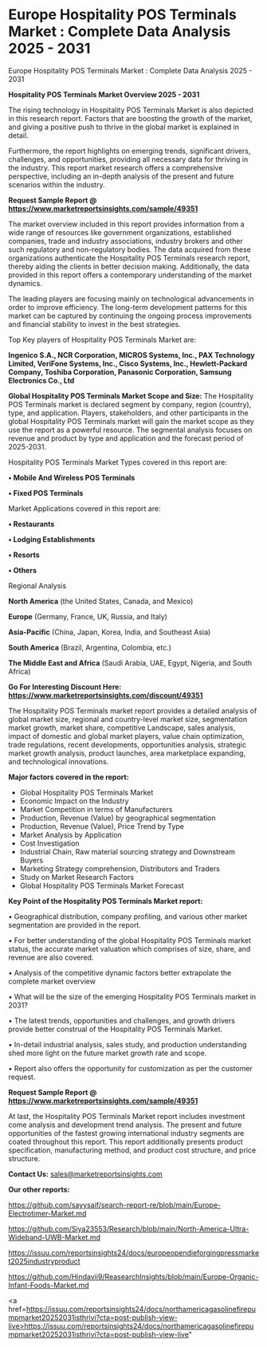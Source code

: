 # Europe Hospitality POS Terminals Market : Complete Data Analysis 2025 - 2031
Europe Hospitality POS Terminals Market : Complete Data Analysis 2025 - 2031

<Strong> Hospitality POS Terminals Market Overview 2025 - 2031</strong>

The rising technology in Hospitality POS Terminals Market is also depicted in this research report. Factors that are boosting the growth of the market, and giving a positive push to thrive in the global market is explained in detail.

Furthermore, the report highlights on emerging trends, significant drivers, challenges, and opportunities, providing all necessary data for thriving in the industry. This report market research offers a comprehensive perspective, including an in-depth analysis of the present and future scenarios within the industry.

<strong>Request Sample Report @ <a href=https://www.marketreportsinsights.com/sample/49351>https://www.marketreportsinsights.com/sample/49351</a></strong>

The market overview included in this report provides information from a wide range of resources like government organizations, established companies, trade and industry associations, industry brokers and other such regulatory and non-regulatory bodies. The data acquired from these organizations authenticate the Hospitality POS Terminals research report, thereby aiding the clients in better decision making. Additionally, the data provided in this report offers a contemporary understanding of the market dynamics.

The leading players are focusing mainly on technological advancements in order to improve efficiency. The long-term development patterns for this market can be captured by continuing the ongoing process improvements and financial stability to invest in the best strategies.

Top Key players of Hospitality POS Terminals Market are:

<strong>Ingenico S.A., NCR Corporation, MICROS Systems, Inc., PAX Technology Limited, VeriFone Systems, Inc., Cisco Systems, Inc., Hewlett-Packard Company, Toshiba Corporation, Panasonic Corporation, Samsung Electronics Co., Ltd</strong>

<strong><b>Global Hospitality POS Terminals Market Scope and Size:</b></strong>
The Hospitality POS Terminals market is declared segment by company, region (country), type, and application. Players, stakeholders, and other participants in the global Hospitality POS Terminals market will gain the market scope as they use the report as a powerful resource. The segmental analysis focuses on revenue and product by type and application and the forecast period of 2025-2031.

Hospitality POS Terminals Market Types covered in this report are:

<strong>•  Mobile And Wireless POS Terminals

•  Fixed POS Terminals</strong>

Market Applications covered in this report are:

<strong>•  Restaurants

•  Lodging Establishments

•  Resorts

•  Others</strong> 

Regional Analysis

<strong>North America</strong> (the United States, Canada, and Mexico)

<strong>Europe</strong> (Germany, France, UK, Russia, and Italy)

<strong>Asia-Pacific</strong> (China, Japan, Korea, India, and Southeast Asia)

<strong>South America</strong> (Brazil, Argentina, Colombia, etc.)

<strong>The Middle East and Africa</strong> (Saudi Arabia, UAE, Egypt, Nigeria, and South Africa)

<strong>Go For Interesting Discount Here: <a href=https://www.marketreportsinsights.com/discount/49351>https://www.marketreportsinsights.com/discount/49351</a></strong>

The Hospitality POS Terminals market report provides a detailed analysis of global market size, regional and country-level market size, segmentation market growth, market share, competitive Landscape, sales analysis, impact of domestic and global market players, value chain optimization, trade regulations, recent developments, opportunities analysis, strategic market growth analysis, product launches, area marketplace expanding, and technological innovations.

<strong><b>Major factors covered in the report:</b></strong>
<ul>
  <li>Global Hospitality POS Terminals Market </li>
  <li>Economic Impact on the Industry</li>
  <li>Market Competition in terms of Manufacturers</li>
  <li>Production, Revenue (Value) by geographical segmentation</li>
  <li>Production, Revenue (Value), Price Trend by Type</li>
  <li>Market Analysis by Application</li>
  <li>Cost Investigation</li>
  <li>Industrial Chain, Raw material sourcing strategy and Downstream Buyers</li>
  <li>Marketing Strategy comprehension, Distributors and Traders</li>
  <li>Study on Market Research Factors</li>
  <li>Global Hospitality POS Terminals Market Forecast</li>
</ul>

<strong><b>Key Point of the Hospitality POS Terminals Market report:</b></strong>

• Geographical distribution, company profiling, and various other market segmentation are provided in the report.

• For better understanding of the global Hospitality POS Terminals market status, the accurate market valuation which comprises of size, share, and revenue are also covered.

• Analysis of the competitive dynamic factors better extrapolate the complete market overview

• What will be the size of the emerging Hospitality POS Terminals market in 2031?

• The latest trends, opportunities and challenges, and growth drivers provide better construal of the Hospitality POS Terminals Market.

• In-detail industrial analysis, sales study, and production understanding shed more light on the future market growth rate and scope.

• Report also offers the opportunity for customization as per the customer request.

<strong>Request Sample Report @ <a href=https://www.marketreportsinsights.com/sample/49351>https://www.marketreportsinsights.com/sample/49351</a></strong>

At last, the Hospitality POS Terminals Market report includes investment come analysis and development trend analysis. The present and future opportunities of the fastest growing international industry segments are coated throughout this report. This report additionally presents product specification, manufacturing method, and product cost structure, and price structure.

<strong>Contact Us:</strong>
sales@marketreportsinsights.com

<strong>Our other reports:</strong>

<a href=https://github.com/sayysaif/search-report-re/blob/main/Europe-Electrotimer-Market.md>https://github.com/sayysaif/search-report-re/blob/main/Europe-Electrotimer-Market.md</a>

<a href=https://github.com/Siya23553/Research/blob/main/North-America-Ultra-Wideband-UWB-Market.md>https://github.com/Siya23553/Research/blob/main/North-America-Ultra-Wideband-UWB-Market.md</a>

<a href=https://issuu.com/reportsinsights24/docs/europeopendieforgingpressmarket2025industryproduct>https://issuu.com/reportsinsights24/docs/europeopendieforgingpressmarket2025industryproduct</a>

<a href=https://github.com/Hindavii9/ReasearchInsights/blob/main/Europe-Organic-Infant-Foods-Market.md>https://github.com/Hindavii9/ReasearchInsights/blob/main/Europe-Organic-Infant-Foods-Market.md</a>

<a href=https://issuu.com/reportsinsights24/docs/northamericagasolinefirepumpmarket20252031isthrivi?cta=post-publish-view-live>https://issuu.com/reportsinsights24/docs/northamericagasolinefirepumpmarket20252031isthrivi?cta=post-publish-view-live</a>"
